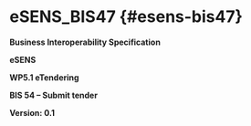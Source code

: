 # eSENS_BIS47 {#esens-bis47}


**Business Interoperability Specification**

**eSENS**

**WP5.1 eTendering**

**BIS 54 – Submit tender**

**Version: 0.1**
